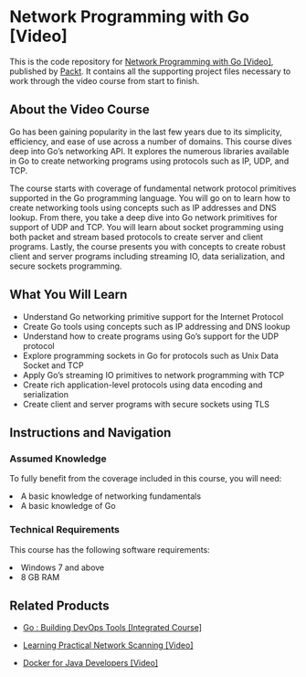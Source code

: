 # Network Programming with Go [Video]
This is the code repository for [Network Programming with Go [Video]](https://www.packtpub.com/networking-and-servers/network-programming-go-video?utm_source=github&utm_medium=repository&utm_campaign=9781788476560), published by [Packt](https://www.packtpub.com/?utm_source=github). It contains all the supporting project files necessary to work through the video course from start to finish.
## About the Video Course
Go has been gaining popularity in the last few years due to its simplicity, efficiency, and ease of use across a number of domains. This course dives deep into Go’s networking API. It explores the numerous libraries available in Go to create networking programs using protocols such as IP, UDP, and TCP.

The course starts with coverage of fundamental network protocol primitives supported in the Go programming language. You will go on to learn how to create networking tools using concepts such as IP addresses and DNS lookup. From there, you take a deep dive into Go network primitives for support of UDP and TCP. You will learn about socket programming using both packet and stream based protocols to create server and client programs. Lastly, the course presents you with concepts to create robust client and server programs including streaming IO, data serialization, and secure sockets programming.

<H2>What You Will Learn</H2>
<DIV class=book-info-will-learn-text>
<UL>
<LI>Understand Go networking primitive support for the Internet Protocol
<LI>Create Go tools using concepts such as IP addressing and DNS lookup
<LI>Understand how to create programs using Go’s support for the UDP protocol
<LI>Explore programming sockets in Go for protocols such as Unix Data Socket and TCP
<LI>Apply Go’s streaming IO primitives to network programming with TCP
<LI>Create rich application-level protocols using data encoding and serialization
<LI>Create client and server programs with secure sockets using TLS</LI></UL></DIV>

## Instructions and Navigation
### Assumed Knowledge
To fully benefit from the coverage included in this course, you will need:<br/>
<LI>A basic knowledge of networking fundamentals 
<LI>A basic knowledge of Go

### Technical Requirements
This course has the following software requirements:<br/>
<LI>Windows 7 and above 
<LI>8 GB RAM

## Related Products
* [Go : Building DevOps Tools [Integrated Course]](https://www.packtpub.com/networking-and-servers/go-building-devops-tools-integrated-course?utm_source=github&utm_medium=repository&utm_campaign=9781788472418)

* [Learning Practical Network Scanning [Video]](https://www.packtpub.com/networking-and-servers/learning-practical-network-scanning-video?utm_source=github&utm_medium=repository&utm_campaign=9781788831741)

* [Docker for Java Developers [Video]](https://www.packtpub.com/virtualization-and-cloud/docker-java-developers-video?utm_source=github&utm_medium=repository&utm_campaign=9781788629492)

